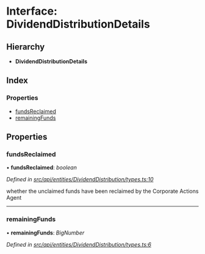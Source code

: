 # Interface: DividendDistributionDetails

## Hierarchy

* **DividendDistributionDetails**

## Index

### Properties

* [fundsReclaimed](dividenddistributiondetails.md#fundsreclaimed)
* [remainingFunds](dividenddistributiondetails.md#remainingfunds)

## Properties

###  fundsReclaimed

• **fundsReclaimed**: *boolean*

*Defined in [src/api/entities/DividendDistribution/types.ts:10](https://github.com/PolymathNetwork/polymesh-sdk/blob/524b0225/src/api/entities/DividendDistribution/types.ts#L10)*

whether the unclaimed funds have been reclaimed by the Corporate Actions Agent

___

###  remainingFunds

• **remainingFunds**: *BigNumber*

*Defined in [src/api/entities/DividendDistribution/types.ts:6](https://github.com/PolymathNetwork/polymesh-sdk/blob/524b0225/src/api/entities/DividendDistribution/types.ts#L6)*
